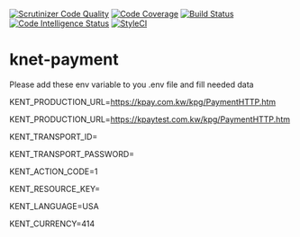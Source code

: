 [![Scrutinizer Code Quality](https://scrutinizer-ci.com/g/developh/knet-payment/badges/quality-score.png?b=master)](https://scrutinizer-ci.com/g/developh/knet-payment/?branch=master)
[![Code Coverage](https://scrutinizer-ci.com/g/developh/knet-payment/badges/coverage.png?b=master)](https://scrutinizer-ci.com/g/developh/knet-payment/?branch=master)
[![Build Status](https://scrutinizer-ci.com/g/developh/knet-payment/badges/build.png?b=master)](https://scrutinizer-ci.com/g/developh/knet-payment/build-status/master)
[![Code Intelligence Status](https://scrutinizer-ci.com/g/developh/knet-payment/badges/code-intelligence.svg?b=master)](https://scrutinizer-ci.com/code-intelligence)
[![StyleCI](https://github.styleci.io/repos/193319120/shield?branch=master)](https://github.styleci.io/repos/193319120)
# knet-payment

Please add these env variable to you .env file and fill needed data

KENT_PRODUCTION_URL=https://kpay.com.kw/kpg/PaymentHTTP.htm

KENT_PRODUCTION_URL=https://kpaytest.com.kw/kpg/PaymentHTTP.htm

KENT_TRANSPORT_ID=

KENT_TRANSPORT_PASSWORD=

KENT_ACTION_CODE=1

KENT_RESOURCE_KEY=

KENT_LANGUAGE=USA

KENT_CURRENCY=414
